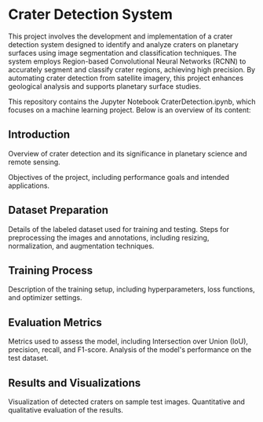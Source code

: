 # Crater Detection System

This project involves the development and implementation of a crater detection system designed to identify and analyze craters on planetary surfaces using image segmentation and classification techniques. The system employs Region-based Convolutional Neural Networks (RCNN) to accurately segment and classify crater regions, achieving high precision. By automating crater detection from satellite imagery, this project enhances geological analysis and supports planetary surface studies.

This repository contains the Jupyter Notebook CraterDetection.ipynb, which focuses on a machine learning project. Below is an overview of its content:

## Introduction

Overview of crater detection and its significance in planetary science and remote sensing.

Objectives of the project, including performance goals and intended applications.

## **Dataset Preparation**

Details of the labeled dataset used for training and testing.
Steps for preprocessing the images and annotations, including resizing, normalization, and augmentation techniques.

## **Training Process**

Description of the training setup, including hyperparameters, loss functions, and optimizer settings.

## **Evaluation Metrics**

Metrics used to assess the model, including Intersection over Union (IoU), precision, recall, and F1-score.
Analysis of the model's performance on the test dataset.

## **Results and Visualizations**

Visualization of detected craters on sample test images.
Quantitative and qualitative evaluation of the results.

